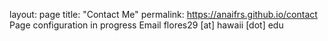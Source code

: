 layout: page
title: "Contact Me"
permalink: https://anaifrs.github.io/contact
Page configuration in progress
Email flores29 [at] hawaii [dot] edu
